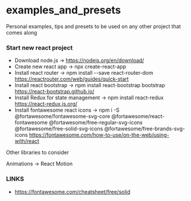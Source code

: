 # examples_and_presets
Personal examples, tips and presets to be used on any other project that comes along


### Start new react project


- Download node.js -> https://nodejs.org/en/download/
- Create new react app -> npx create-react-app <APPNAME>
- Install react router -> npm install --save react-router-dom https://reactrouter.com/web/guides/quick-start
- Install react bootstrap -> npm install react-bootstrap bootstrap https://react-bootstrap.github.io/
- Install Redux for state management -> npm install react-redux https://react-redux.js.org/
- Install fontawesome react icons -> npm i -S @fortawesome/fontawesome-svg-core @fortawesome/react-fontawesome @fortawesome/free-regular-svg-icons @fortawesome/free-solid-svg-icons @fortawesome/free-brands-svg-icons https://fontawesome.com/how-to-use/on-the-web/using-with/react
  
  
Other libraries to consider

Animations -> React Motion

### LINKS

- https://fontawesome.com/cheatsheet/free/solid

